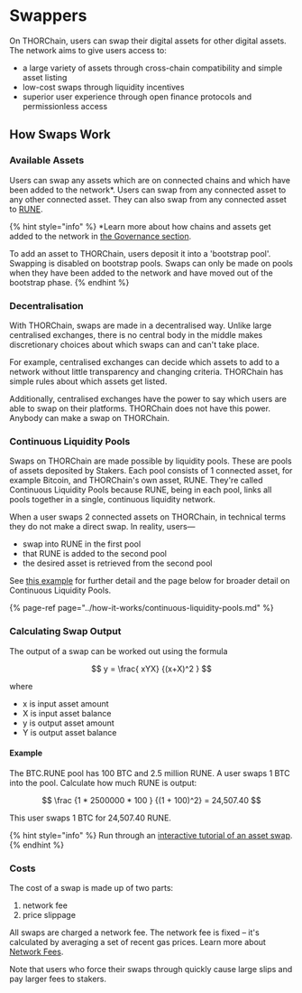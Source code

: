 # Swappers

On THORChain, users can swap their digital assets for other digital assets. The network aims to give users access to:

* a large variety of assets through cross-chain compatibility and simple asset listing
* low-cost swaps through liquidity incentives
* superior user experience through open finance protocols and permissionless access

## How Swaps Work

### Available Assets

Users can swap any assets which are on connected chains and which have been added to the network\*. Users can swap from any connected asset to any other connected asset. They can also swap from any connected asset to [RUNE](../rune.md).

{% hint style="info" %}
\*Learn more about how chains and assets get added to the network in [the Governance section](../how-it-works/governance.md).

To add an asset to THORChain, users deposit it into a 'bootstrap pool'. Swapping is disabled on bootstrap pools. Swaps can only be made on pools when they have been added to the network and have moved out of the bootstrap phase.
{% endhint %}

### Decentralisation

With THORChain, swaps are made in a decentralised way. Unlike large centralised exchanges, there is no central body in the middle makes discretionary choices about which swaps can and can't take place.

For example, centralised exchanges can decide which assets to add to a network without little transparency and changing criteria. THORChain has simple rules about which assets get listed.

Additionally, centralised exchanges have the power to say which users are able to swap on their platforms. THORChain does not have this power. Anybody can make a swap on THORChain.

### Continuous Liquidity Pools

Swaps on THORChain are made possible by liquidity pools. These are pools of assets deposited by Stakers. Each pool consists of 1 connected asset, for example Bitcoin, and THORChain's own asset, RUNE. They're called Continuous Liquidity Pools because RUNE, being in each pool, links all pools together in a single, continuous liquidity network.

When a user swaps 2 connected assets on THORChain, in technical terms they do not make a direct swap. In reality, users—

* swap into RUNE in the first pool
* that RUNE is added to the second pool
* the desired asset is retrieved from the second pool

See [this example](swapping.md#example-connected-asset-binance-coin-to-connected-asset-bitcoin) for further detail and the page below for broader detail on Continuous Liquidity Pools.

{% page-ref page="../how-it-works/continuous-liquidity-pools.md" %}

### Calculating Swap Output

The output of a swap can be worked out using the formula

$$
y = \frac{ xYX} {(x+X)^2 }
$$

where

* x is input asset amount
* X is input asset balance
* y is output asset amount
* Y is output asset balance

#### Example

The BTC.RUNE pool has 100 BTC and 2.5 million RUNE. A user swaps 1 BTC into the pool. Calculate how much RUNE is output:

$$
\frac {1 * 2500000 * 100 } {(1 + 100)^2} = 24,507.40
$$

This user swaps 1 BTC for 24,507.40 RUNE.

{% hint style="info" %}
Run through an [interactive tutorial of an asset swap](https://app.bepswap.com/swap).
{% endhint %}

### Costs

The cost of a swap is made up of two parts:

1. network fee
2. price slippage

All swaps are charged a network fee. The network fee is fixed – it's calculated by averaging a set of recent gas prices. Learn more about [Network Fees](../how-it-works/fees.md#network-fee).

Note that users who force their swaps through quickly cause large slips and pay larger fees to stakers.

